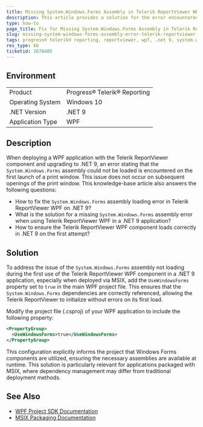 ```yaml
---
title: Missing System.Windows.Forms Assembly in Telerik ReportViewer WPF on .NET 9
description: This article provides a solution for the error encountered when the Telerik ReportViewer WPF component fails to load System.Windows.Forms assembly on .NET 9 during the first use.
type: how-to
page_title: Fix for Missing System.Windows.Forms Assembly in Telerik ReportViewer WPF on .NET 9
slug: missing-system-windows-forms-assembly-error-telerik-reportviewer-wpf-net9
tags: progress® telerik® reporting, reportviewer, wpf, .net 9, system.windows.forms, assembly error, msix
res_type: kb
ticketid: 1678405
---
```


## Environment

<table>
	<tbody>
		<tr>
			<td>Product</td>
			<td>Progress® Telerik® Reporting</td>
		</tr>
		<tr>
			<td>Operating System</td>
			<td>Windows 10</td>
		</tr>
		<tr>
			<td>.NET Version</td>
			<td>.NET 9</td>
		</tr>
		<tr>
			<td>Application Type</td>
			<td>WPF</td>
		</tr>
	</tbody>
</table>

## Description
When deploying a WPF application with the Telerik ReportViewer component and upgrading to .NET 9, an error stating that the `System.Windows.Forms` assembly could not be loaded is encountered on the first launch of a print window. This issue does not occur on subsequent openings of the print window. This knowledge-base article also answers the following questions:
* How to fix the `System.Windows.Forms` assembly loading error in Telerik ReportViewer WPF on .NET 9?
* What is the solution for a missing `System.Windows.Forms` assembly error when using Telerik ReportViewer WPF in a .NET 9 application?
* How to ensure the Telerik ReportViewer WPF component loads correctly in .NET 9 on the first attempt?

## Solution
To address the issue of the `System.Windows.Forms` assembly not loading during the first use of the Telerik ReportViewer WPF component in a .NET 9 application, especially when deployed via MSIX, add the `UseWindowsForms` property set to `true` in the main WPF project file. This ensures that the `System.Windows.Forms` dependencies are correctly referenced, allowing the Telerik ReportViewer to initialize without errors on its first load.

Modify the project file (.csproj) of your WPF application to include the following property:

```xml
<PropertyGroup>
  <UseWindowsForms>true</UseWindowsForms>
</PropertyGroup>
```

This configuration explicitly informs the project that Windows Forms components are utilized, ensuring the necessary assemblies are available at runtime. This solution is particularly relevant for applications packaged with MSIX, where dependency management may differ from traditional deployment methods.

## See Also
* [WPF Project SDK Documentation](https://docs.microsoft.com/en-us/dotnet/core/project-sdk/msbuild-props-desktop)
* [MSIX Packaging Documentation](https://docs.microsoft.com/en-us/windows/msix/)
